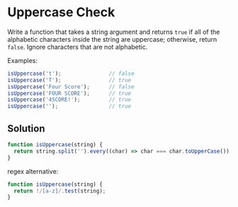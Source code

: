# Uppercase Check
Write a function that takes a string argument and returns `true` if all of the alphabetic characters inside the string are uppercase; otherwise, return `false`. Ignore characters that are not alphabetic.

Examples:
```js
isUppercase('t');               // false
isUppercase('T');               // true
isUppercase('Four Score');      // false
isUppercase('FOUR SCORE');      // true
isUppercase('4SCORE!');         // true
isUppercase('');                // true
```

## Solution
```js
function isUppercase(string) {
  return string.split('').every((char) => char === char.toUpperCase());
}
```

regex alternative:
```js
function isUppercase(string) {
  return !/[a-z]/.test(string);
}
```